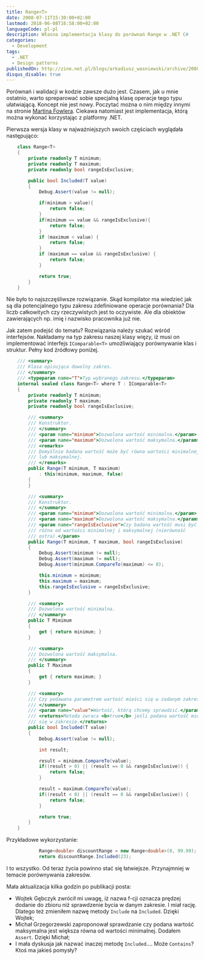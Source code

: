 ```yaml
---
title: Range<T>
date: 2008-07-11T15:30:00+02:00
lastmod: 2018-06-08T16:58:00+02:00
languageCode: pl-pl
description: Własna implementacja klasy do porównań Range w .NET C#
categories:
  - Development
tags:
  - .NET
  - Design patterns
publishedOn: http://zine.net.pl/blogs/arkadiusz_wasniewski/archive/2008/07/11/range-t.aspx
disqus_disable: true
---
```


Porównań i walidacji w kodzie zawsze dużo jest. Czasem, jak u mnie ostatnio, warto spreparować sobie specjalną klasę operacje tego typu ułatwiającą. Koncept nie jest nowy. Poczytać można o nim między innymi na stronie [Martina Fowlera](http://martinfowler.com/eaaDev/Range.html). Ciekawa natomiast jest implementacja, którą można wykonać korzystając z platformy .NET.

Pierwsza wersja klasy w najważniejszych swoich częściach wyglądała następująco:

```csharp
    class Range<T>
    {
        private readonly T minimum;
        private readonly T maximum;
        private readonly bool rangeIsExclusive;

        public bool Included(T value)
        {
            Debug.Assert(value != null);

            if(minimum > value){
                return false;
            }
            if(minimum == value && rangeIsExclusive){
                return false;
            }
            if (maximum < value) {
                return false;
            }
            if (maximum == value && rangeIsExclusive) {
                return false;
            }

            return true;
        }
    }
```

Nie było to najszczęśliwsze rozwiązanie. Skąd kompilator ma wiedzieć jak są dla potencjalnego typu zakresu zdefiniowane operacje porównania? Dla liczb całkowitych czy rzeczywistych jest to oczywiste. Ale dla obiektów zawierających np. imię i nazwisko pracownika już nie.

Jak zatem podejść do tematu? Rozwiązania należy szukać wśród interfejsów. Nakładamy na typ zakresu naszej klasy więzy, iż musi on implementować interfejs `IComparable<T>` umożliwiający porównywanie klas i struktur. Pełny kod źródłowy poniżej.

```csharp
    /// <summary>
    /// Klasa opisująca dowolny zakres.
    /// </summary>
    /// <typeparam name="T">Typ wybranego zakresu.</typeparam>
    internal sealed class Range<T> where T : IComparable<T>
    {
        private readonly T minimum;
        private readonly T maximum;
        private readonly bool rangeIsExclusive;

        /// <summary>
        /// Konstruktor.
        /// </summary>
        /// <param name="minimum">Dozwolona wartość minimalna.</param>
        /// <param name="maximum">Dozwolona wartość maksymalna.</param>
        /// <remarks>
        /// Domyślnie badana wartość może być równa wartości minimalnej
        /// lub maksymalnej.
        /// </remarks>
        public Range(T minimum, T maximum)
            : this(minimum, maximum, false)
        {
        }

        /// <summary>
        /// Konstruktor.
        /// </summary>
        /// <param name="minimum">Dozwolona wartość minimalna.</param>
        /// <param name="maximum">Dozwolona wartość maksymalna.</param>
        /// <param name="rangeIsExclusive">Czy badana wartość musi być
        /// różna od wartości minimalnej i maksymalnej (nierówność
        /// ostra).</param>
        public Range(T minimum, T maximum, bool rangeIsExclusive)
        {
            Debug.Assert(minimum != null);
            Debug.Assert(maximum != null);
            Debug.Assert(minimum.CompareTo(maximum) <= 0);

            this.minimum = minimum;
            this.maximum = maximum;
            this.rangeIsExclusive = rangeIsExclusive;
        }

        /// <summary>
        /// Dozwolona wartość minimalna.
        /// </summary>
        public T Mimimum
        {
            get { return minimum; }
        }

        /// <summary>
        /// Dozwolona wartość maksymalna.
        /// </summary>
        public T Maximum
        {
            get { return maximum; }
        }

        /// <summary>
        /// Czy podawana parametrem wartość mieści się w zadanym zakresie.
        /// </summary>
        /// <param name="value">Wartość, którą chcemy sprawdzić.</param>
        /// <returns>Metoda zwraca <b>true</b> jeśli podana wartość mieści
        /// się w zakresie.</returns>
        public bool Included(T value)
        {
            Debug.Assert(value != null);

            int result;

            result = minimum.CompareTo(value);
            if((result > 0) || (result == 0 && rangeIsExclusive)) {
                return false;
            }

            result = maximum.CompareTo(value);
            if((result < 0) || (result == 0 && rangeIsExclusive)) {
                return false;
            }

            return true;
        }
    }
```

Przykładowe wykorzystanie:

```csharp
            Range<double> discountRange = new Range<double>(0, 99.99);
            return discountRange.Included(23);
```

I to wszystko. Od teraz życia powinno stać się łatwiejsze. Przynajmniej w temacie porównywania zakresów.

Mała aktualizacja kilka godzin po publikacji posta:

* Wojtek Gębczyk zwrócił mi uwagę, iż nazwa f-cji oznacza prędzej dodanie do zbioru niż sprawdzenie bycia w danym zakresie. I miał rację. Dlatego też zmieniłem nazwę metody `Include` na `Included`. Dzięki Wojtek;
* Michał Grzegorzewski zaproponował sprawdzanie czy podana wartość maksymalna jest większa równa od wartości minimalnej. Dodałem `Assert`. Dzięki Michał;
* I mała dyskusja jak nazwać inaczej metodę `Included`.... Może `Contains`? Ktoś ma jakieś pomysły?
